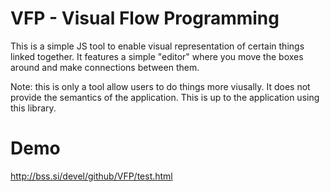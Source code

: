 VFP - Visual Flow Programming
=============================

This is a simple JS tool to enable visual representation of certain things linked together. It features a simple "editor" where you move the boxes around and make connections between them. 

Note: this is only a tool allow users to do things more viusally. It does not provide the semantics of the application. This is up to the application using this library.


Demo
====

http://bss.si/devel/github/VFP/test.html


